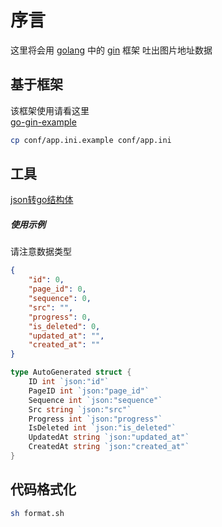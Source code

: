 # 序言
这里将会用 [golang](https://golang.org/) 中的 [gin](https://www.yoytang.com/go-gin-doc.html) 框架 吐出图片地址数据  

## 基于框架
该框架使用请看这里  
[go-gin-example](https://github.com/HaleyLeoZhang/node_puppeteer_example_go/blob/master/README_ZH.md)   

~~~bash
cp conf/app.ini.example conf/app.ini  
~~~

## 工具

[json转go结构体](https://www.sojson.com/json/json2go.html)  

##### 使用示例
请注意数据类型

~~~json
{
    "id": 0,
    "page_id": 0,
    "sequence": 0,
    "src": "",
    "progress": 0,
    "is_deleted": 0,
    "updated_at": "",
    "created_at": ""
}
~~~

~~~go
type AutoGenerated struct {
    ID int `json:"id"`
    PageID int `json:"page_id"`
    Sequence int `json:"sequence"`
    Src string `json:"src"`
    Progress int `json:"progress"`
    IsDeleted int `json:"is_deleted"`
    UpdatedAt string `json:"updated_at"`
    CreatedAt string `json:"created_at"`
}
~~~


## 代码格式化

~~~bash
sh format.sh
~~~